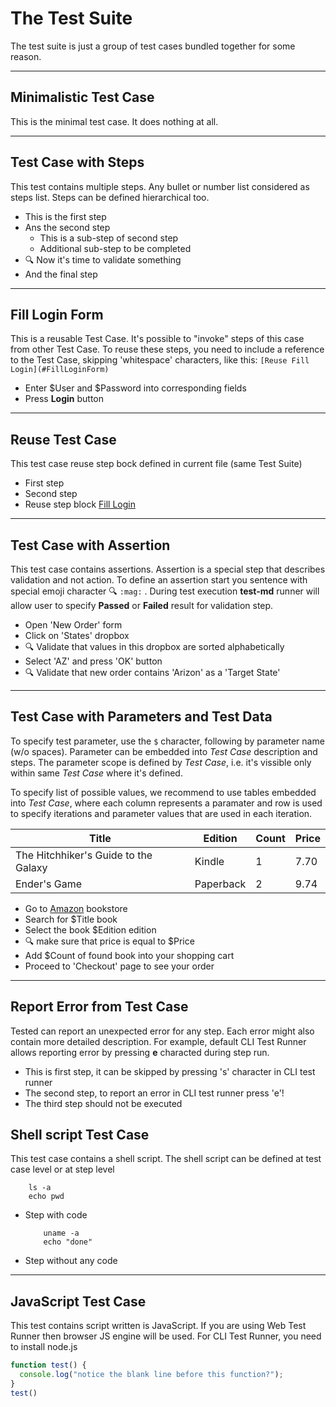 # The Test Suite

The test suite is just a group of test cases bundled together for some reason.

---
## Minimalistic Test Case

This is the minimal test case. It does nothing at all.

---
## Test Case with Steps

This test contains multiple steps. Any bullet or number list considered as steps list. Steps can be defined hierarchical too.

- This is the first step
- Ans the second step
  - This is a sub-step of second step
  - Additional sub-step to be completed
- :mag: Now it's time to validate something
- And the final step

---
## Fill Login Form

This is a reusable Test Case. It's possible to "invoke" steps of this case from other Test Case. To reuse these steps, you need to include a reference to the Test Case, skipping 'whitespace' characters, like this: ``[Reuse Fill Login](#FillLoginForm)``

- Enter $User and $Password into corresponding fields
- Press **Login** button

---
## Reuse Test Case

This test case reuse step bock defined in current file (same Test Suite)

- First step
- Second step
- Reuse step block [Fill Login](#FillLoginForm)

---
## Test Case with Assertion

This test case contains assertions. Assertion is a special step that describes validation and not action. To define an assertion
start you sentence with special emoji character :mag: ``:mag:`` . During test execution **test-md** runner will allow user to specify **Passed** or **Failed** result for validation step.

- Open 'New Order' form
- Click on 'States' dropbox
- :mag: Validate that values in this dropbox are sorted alphabetically
- Select 'AZ' and press 'OK' button
- :mag: Validate that new order contains 'Arizon' as a 'Target State'

---
## Test Case with Parameters and Test Data

To specify test parameter, use the ``$`` character, following by parameter name (w/o spaces). Parameter can be embedded into _Test Case_ description and steps. The parameter scope is defined by _Test Case_, i.e. it's vissible only within same _Test Case_ where it's defined.

To specify list of possible values, we recommend to use tables embedded into _Test Case_, where each column represents a paramater and row is used to specify iterations and parameter values that are used in each iteration.

| Title  | Edition | Count | Price |
|---    |---      |---    |---    |
| The Hitchhiker's Guide to the Galaxy  | Kindle | 1 | 7.70 |
| Ender's Game | Paperback | 2 | 9.74 |

- Go to [Amazon](http://www.amazon.com) bookstore
- Search for $Title book
- Select the book $Edition edition
- :mag: make sure that price is equal to $Price
- Add $Count of found book into your shopping cart
- Proceed to 'Checkout' page to see your order

---
## Report Error from Test Case

Tested can report an unexpected error for any step. Each error might also contain more detailed description. For example, default CLI
Test Runner allows reporting error by pressing **e** characted during step run.

- This is first step, it can be skipped by pressing 's' character in CLI test runner
- The second step, to report an error in CLI test runner press 'e'!
- The third step should not be executed

## Shell script Test Case

This test case contains a shell script. The shell script can be defined at test case level or at step level

```
    ls -a
    echo pwd
```

- Step with code

    ```
        uname -a
        echo "done"
    ```
- Step without any code

---
## JavaScript Test Case

This test contains script written is JavaScript. If you are using Web Test Runner then browser JS engine will be used. For CLI
Test Runner, you need to install node.js

```javascript
function test() {
  console.log("notice the blank line before this function?");
}
test()
```
